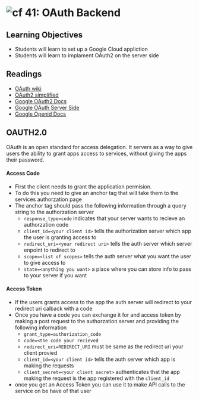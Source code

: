 ![cf](http://i.imgur.com/7v5ASc8.png) 41: OAuth Backend
===

## Learning Objectives
* Students will learn to set up a Google Cloud appliction
* Students will learn to implament OAuth2 on the server side 

## Readings
* [OAuth wiki](https://en.wikipedia.org/wiki/OAuth)
* [OAuth2 simplified](https://aaronparecki.com/oauth-2-simplified/)
* [Google OAuth2 Docs](https://developers.google.com/identity/protocols/OAuth2)
* [Google OAuth Server Side](https://developers.google.com/identity/protocols/OAuth2WebServer)
* [Google Openid Docs](https://developers.google.com/identity/protocols/OpenIDConnect)

## OAUTH2.0
OAuth is an open standard for access delegation. It servers as a way to give users the ability to grant apps access to services, without giving the apps their password. 

#### Access Code
* First the client needs to grant the application permision.
* To do this you need to give an anchor tag that will take them to the services authorzation page
* The anchor tag should pass the following information through a query string to the authorzation server
  * `response_type=code` indicates that your server wants to recieve an authorzation code
  * `client_id=<your client id>` tells the authorization server which app the user is granting access to
  * `redirect_uri=<your redirect uri>` tells the auth server which server enpoint to redirect to 
  * `scope=<list of scopes>` tells the auth server what you want the user to give access to 
  * `state=<anything you want>` a place where you can store info to pass to your server if you want

#### Access Token
* If the users grants access to the app the auth server will redirect to your redirect uri calback with a code
* Once you have a code you can exchange it for and access token by making a post request to the authorzation server and providing the following information
  * `grant_type=authorization_code`
  * `code=<the code your recieved`
  * `redirect_uri=REDIRECT_URI` must be same as the redirect uri your client provied
  * `client_id=<your client id>` tells the auth server which app is making the requests
  * `client_secret=<your client secret>` authenticates that the app making the request is the app registered with the `client_id` 
* once you get an Access Token you can use it to make API calls to the service on be have of that user 
